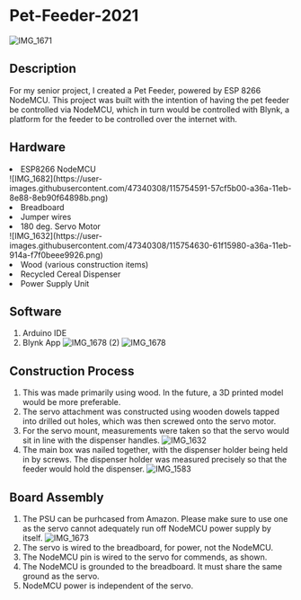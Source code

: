 # Pet-Feeder-2021
![IMG_1671](https://user-images.githubusercontent.com/47340308/115754890-b0065d00-a36a-11eb-87f9-59a36863617e.png)


## Description 
For my senior project, I created a Pet Feeder, powered by ESP 8266 NodeMCU. This project was built with the intention of having the pet feeder be controlled via NodeMCU, which in turn would be controlled with Blynk, a platform for the feeder to be controlled over the internet with. 
## Hardware
<li> ESP8266 NodeMCU </li>
![IMG_1682](https://user-images.githubusercontent.com/47340308/115754591-57cf5b00-a36a-11eb-8e88-8eb90f64898b.png)


<li> Breadboard </li>
<li> Jumper wires </li>
<li> 180 deg. Servo Motor </li>
![IMG_1632](https://user-images.githubusercontent.com/47340308/115754630-61f15980-a36a-11eb-914a-f7f0beee9926.png)
<li> Wood (various construction items) </li>
<li> Recycled Cereal Dispenser </li>
<li> Power Supply Unit </li>

## Software
1. Arduino IDE
2. Blynk App
![IMG_1678 (2)](https://user-images.githubusercontent.com/47340308/115754669-6e75b200-a36a-11eb-9f3a-b59fa47abfce.png)
![IMG_1678](https://user-images.githubusercontent.com/47340308/115754693-76cded00-a36a-11eb-86f9-6df07ab20e6b.png)


## Construction Process
1. This was made primarily using wood. In the future, a 3D printed model would be more preferable.
2. The servo attachment was constructed using wooden dowels tapped into drilled out holes, which was then screwed onto the servo motor.
3. For the servo mount, measurements were taken so that the servo would sit in line with the dispenser handles.
![IMG_1632](https://user-images.githubusercontent.com/47340308/115760612-7421c680-a36f-11eb-9695-4d28d1739869.png)
3. The main box was nailed together, with the dispenser holder being held in by screws. The dispenser holder was measured precisely so that the feeder would hold the dispenser.
![IMG_1583](https://user-images.githubusercontent.com/47340308/115768961-fd89c680-a378-11eb-9bdd-b779eed93f8e.png)



## Board Assembly
1. The PSU can be purhcased from Amazon. Please make sure to use one as the servo cannot adequately run off NodeMCU power supply by itself.
![IMG_1673](https://user-images.githubusercontent.com/47340308/115760756-8f8cd180-a36f-11eb-8175-b1d52cb53f01.png)
2. The servo is wired to the breadboard, for power, not the NodeMCU.
3. The NodeMCU pin is wired to the servo for commends, as shown. 
4. The NodeMCU is grounded to the breadboard. It must share the same ground as the servo.
5. NodeMCU power is independent of the servo.


